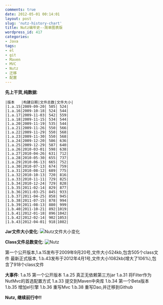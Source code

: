 ```yaml
---
comments: true
date: 2012-05-01 00:14:01
layout: post
slug: 'nutz-history-chart'
title: Nutz编年史--简单图表版
wordpress_id: 417
categories:
- Java
tags:
- el
- git
- Maven
- MVC
- Nutz
- 迁移
- 配置
---
```


**先上干货,纯数据**:

    
    
    |版本   |构建日期|文件总数|文件大小|
    |1.a.15|2009-09-20| 505| 524|
    |1.a.16|2009-10-18| 524| 544|
    |1.a.17|2009-11-03| 542| 559|
    |1.a.18|2009-11-15| 534| 544|
    |1.a.20|2009-11-19| 535| 544|
    |1.a.21|2009-11-26| 550| 566|
    |1.a.22|2009-11-29| 550| 568|
    |1.a.23|2009-11-30| 550| 568|
    |1.a.24|2009-12-20| 586| 636|
    |1.a.25|2009-12-29| 587| 640|
    |1.a.26|2010-03-01| 598| 638|
    |1.a.27|2010-04-26| 631| 712|
    |1.a.28|2010-05-30| 655| 737|
    |1.a.29|2010-06-13| 665| 752|
    |1.a.30|2010-07-13| 674| 759|
    |1.a.31|2010-08-12| 689| 775|
    |1.a.32|2010-10-13| 720| 816|
    |1.a.33|2010-11-11| 729| 825|
    |1.b.34|2010-12-24| 729| 828|
    |1.b.35|2011-02-14| 829| 877|
    |1.b.36|2011-03-25| 845| 933|
    |1.b.37|2011-04-25| 858| 945|
    |1.b.38|2011-07-15| 878| 994|
    |1.b.39|2011-08-13| 880| 999|
    |1.b.40|2011-10-21| 892|1019|
    |1.b.41|2012-01-18| 896|1042|
    |1.b.42|2012-02-14| 902|1053|
    |1.b.43|2012-04-01| 918|1082|
    





**Jar文件大小变化**:
![Nutz文件大小变化](http://chart.apis.google.com/chart?chxl=0:|%E6%96%87%E4%BB%B6%E5%A4%A7%E5%B0%8F&chxr=0,0,1024&chxs=0,676767,10.5,0,l,676767&chxt=t&chs=300x225&cht=lc&chco=3D7930&chds=0,1082&chd=t:524,544,559,544,544,566,568,568,636,640,638,712,737,752,759,775,816,825,828,877,933,945,994,999,1019,1042,1053,1082&chg=9,-1,1,1&chls=2,4,0&chm=B,C5D4B5BB,0,0,0&chtt=Nutz)




**Class文件总数变化**:
![Nutz](http://chart.apis.google.com/chart?chxl=0:|Class%E6%96%87%E4%BB%B6%E6%80%BB%E6%95%B0&chxr=0,0,1024&chxs=0,676767,10.5,0,l,676767&chxt=t&chs=300x225&cht=lc&chco=3D7930&chds=0,1082&chd=t:505,524,542,534,535,550,550,550,586,587,598,631,655,665,674,689,720,729,729,829,845,858,878,880,892,896,902,918&chg=9,-1,1,1&chls=1,4,0&chm=B,C5D4B5BB,0,0,0&chtt=Nutz)




第一个公开版本,1.a.15发布于2009年9月20号,文件大小524kb,包含505个class文件
最新正式版本, 1.b.43发布于2012年4月1号,文件大小1082kb(增大了106%),包含了918个class文件




**大事件**:
1.a.15 第一个公开版本
1.a.25 真正无依赖第三方jar
1.a.31 将Filter作为NutMvc的首选配置方式
1.a.33 提交到Maven中央库
1.b.34 第一个Beta版本
1.b.35 增加el引擎
1.b.36 重写Mvc
1.b.38 重写Dao,并迁移到Github

**Nutz, 继续前行中!!**
